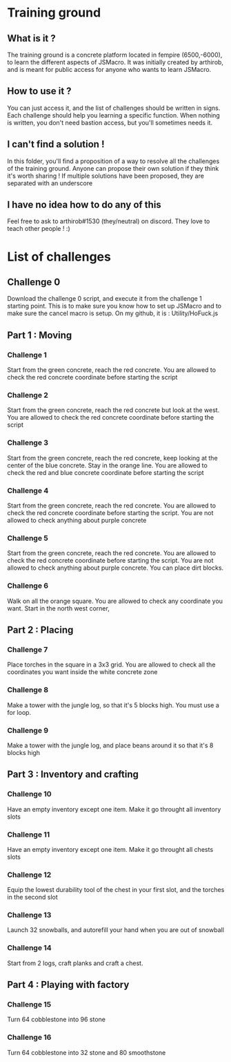 # Training ground
## What is it ?
The training ground is a concrete platform located in fempire (6500,-6000), to learn the different aspects of JSMacro. It was initially created by arthirob, and is meant for public access for anyone who wants to learn JSMacro.

## How to use it ?
You can just access it, and the list of challenges should be written in signs. Each challenge should help you learning a specific function. When nothing is written, you don't need bastion access, but you'll sometimes needs it.

## I can't find a solution !
In this folder, you'll find a proposition of a way to resolve all the challenges of the training ground. Anyone can propose their own solution if they think it's worth sharing ! If multiple solutions have been proposed, they are separated with an underscore

## I have no idea how to do any of this
Feel free to ask to arthirob#1530 (they/neutral) on discord. They love to teach other people ! :)

# List of challenges
## Challenge 0
Download the challenge 0 script, and execute it from the challenge 1 starting point. This is to make sure you know how to set up JSMacro and to make sure the cancel macro is setup. On my github, it is : Utility/HoFuck.js 

## Part 1 : Moving
### Challenge 1 
Start from the green concrete, reach the red concrete. You are allowed to check the red concrete coordinate before starting the script

### Challenge 2
Start from the green concrete, reach the red concrete but look at the west. You are allowed to check the red concrete coordinate before starting the script

### Challenge 3
Start from the green concrete, reach the red concrete, keep looking at the center of the blue concrete. Stay in the orange line. You are allowed to check the red and blue concrete coordinate before starting the script

### Challenge 4
Start from the green concrete, reach the red concrete. You are allowed to check the red concrete coordinate before starting the script. You are not allowed to check anything about purple concrete

### Challenge 5
Start from the green concrete, reach the red concrete. You are allowed to check the red concrete coordinate before starting the script. You are not allowed to check anything about purple concrete. You can place dirt blocks. 

### Challenge 6
Walk on all the orange square. You are allowed to check any coordinate you want. Start in the north west corner,

## Part 2 : Placing

### Challenge 7
Place torches in the square in a 3x3 grid. You are allowed to check all the coordinates you want inside the white concrete zone

### Challenge 8
Make a tower with the jungle log, so that it's 5 blocks high. You must use a for loop.

### Challenge 9
Make a tower with the jungle log, and place beans around it so that it's 8 blocks high

## Part 3 : Inventory and crafting
### Challenge 10
Have an empty inventory except one item. Make it go throught all inventory slots

### Challenge 11
Have an empty inventory except one item. Make it go throught all chests slots

### Challenge 12
Equip the lowest durability tool of the chest in your first slot, and the torches in the second slot

### Challenge 13
Launch 32 snowballs, and autorefill your hand when you are out of snowball

### Challenge 14
Start from 2 logs, craft planks and craft a chest.


## Part 4 : Playing with factory
### Challenge 15
Turn 64 cobblestone into 96 stone

### Challenge 16
Turn 64 cobblestone into 32 stone and 80 smoothstone
